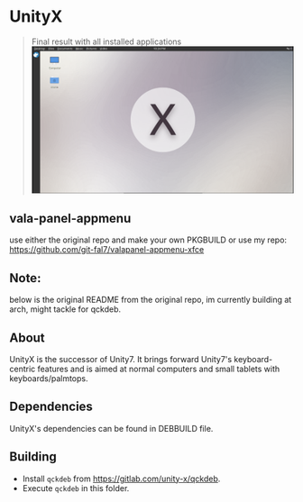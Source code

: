 # UnityX
> Final result with all installed applications
![Screenshot](screenshot.png?raw=true)
## vala-panel-appmenu

use either the original repo and make your own PKGBUILD or use my repo:
https://github.com/git-fal7/valapanel-appmenu-xfce

## Note:

below is the original README from the original repo, im currently building at arch, might tackle for qckdeb.

## About

UnityX is the successor of Unity7. It brings forward Unity7's keyboard-centric features and is aimed at normal computers and small tablets with keyboards/palmtops.

## Dependencies

UnityX's dependencies can be found in DEBBUILD file.

## Building

* Install `qckdeb` from https://gitlab.com/unity-x/qckdeb.
* Execute `qckdeb` in this folder.
